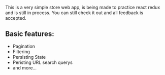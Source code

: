 This is a very simple store web app, is being made to practice react redux and is still in process. You can still check it out and all feedback is accepted.

## Basic features:
- Pagination
- Filtering
- Persisting State
- Peristing URL search querys
- and more...
